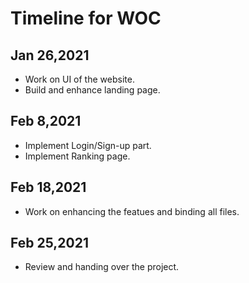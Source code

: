 # Timeline for WOC

## Jan 26,2021
* Work on UI of the website.
* Build and enhance landing page.

## Feb 8,2021
* Implement Login/Sign-up part.
* Implement Ranking page.

## Feb 18,2021
* Work on enhancing the featues and binding all files.

## Feb 25,2021
* Review and handing over the project.